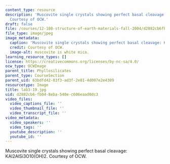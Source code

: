 ```yaml
---
content_type: resource
description: 'Muscovite single crystals showing perfect basal cleavage: KAl2AlSi3O10(OH)2.
  Courtesy of OCW.'
draft: false
file: /courses/12-108-structure-of-earth-materials-fall-2004/d2882cb6fb048eba540ec606eaad0dc3_lab3-19.jpg
file_type: image/jpeg
image_metadata:
  caption: 'Muscovite single crystals showing perfect basal cleavage: KAl2AlSi3O10(OH)2.'
  credit: Courtesy of OCW.
  image-alt: muscovite is white mica.
learning_resource_types: []
license: https://creativecommons.org/licenses/by-nc-sa/4.0/
ocw_type: OCWImage
parent_title: Phyllosilicates
parent_type: CourseSection
parent_uid: 63bdfd42-83f3-ad3f-2e81-4d007e2e4309
resourcetype: Image
title: lab3-19.jpg
uid: d2882cb6-fb04-8eba-540e-c606eaad0dc3
video_files:
  video_captions_file: ''
  video_thumbnail_file: ''
  video_transcript_file: ''
video_metadata:
  video_speakers: ''
  video_tags: ''
  youtube_description: ''
  youtube_id: ''
---
```

Muscovite single crystals showing perfect basal cleavage: KAl2AlSi3O10(OH)2. Courtesy of OCW.